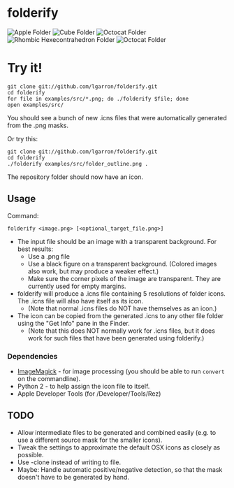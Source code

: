 # folderify

![Apple Folder](https://github.com/lgarron/folderify/raw/master/examples/png/apple_folder_256.png)
![Cube Folder](https://github.com/lgarron/folderify/raw/master/examples/png/cube_folder_256.png)
![Octocat Folder](https://github.com/lgarron/folderify/raw/master/examples/png/octocat_folder_256.png)
![Rhombic Hexecontrahedron Folder](https://github.com/lgarron/folderify/raw/master/examples/png/rhombic_hexecontahedron_folder_256.png)
![Octocat Folder](https://github.com/lgarron/folderify/raw/master/examples/png/sysprefs_folder_256.png)

# Try it!

    git clone git://github.com/lgarron/folderify.git
    cd folderify
    for file in examples/src/*.png; do ./folderify $file; done
    open examples/src/

You should see a bunch of new .icns files that were automatically generated from the .png masks.

Or try this:

    git clone git://github.com/lgarron/folderify.git
    cd folderify
    ./folderify examples/src/folder_outline.png .

The repository folder should now have an icon.

## Usage

Command:

    folderify <image.png> [<optional_target_file.png>]
 
- The input file should be an image with a transparent background. For best results:
  - Use a .png file
  - Use a black figure on a transparent background. (Colored images also work, but may produce a weaker effect.)
  - Make sure the corner pixels of the image are transparent. They are currently used for empty margins.
- folderify will produce a .icns file containing 5 resolutions of folder icons. The .icns file will also have itself as its icon.
  - (Note that normal .icns files do NOT have themselves as an icon.)
- The icon can be copied from the generated .icns to any other file folder using the "Get Info" pane in the Finder.
  - (Note that this does NOT normally work for .icns files, but it does work for such files that have been generated using folderify.)
 
### Dependencies

- [ImageMagick](http://www.imagemagick.org/) - for image processing (you should be able to run <code>convert</code> on the commandline).
- Python 2 - to help assign the icon file to itself.
- Apple Developer Tools (for /Developer/Tools/Rez)

## TODO

- Allow intermediate files to be generated and combined easily (e.g. to use a different source mask for the smaller icons).
- Tweak the settings to approximate the default OSX icons as closely as possible.
- Use -clone instead of writing to file.
- Maybe: Handle automatic positive/negative detection, so that the mask doesn't have to be generated by hand.
